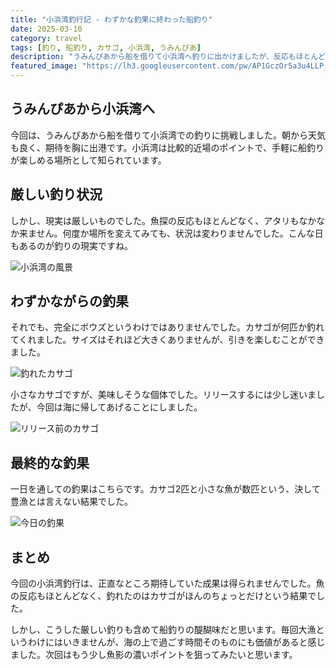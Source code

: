 ```yaml
---
title: "小浜湾釣行記 - わずかな釣果に終わった船釣り"
date: 2025-03-10
category: travel
tags: [釣り, 船釣り, カサゴ, 小浜湾, うみんぴあ]
description: "うみんぴあから船を借りて小浜湾へ釣りに出かけましたが、反応もほとんどなく、釣れたのはカサゴがほんのちょっとだけでした。"
featured_image: "https://lh3.googleusercontent.com/pw/AP1GczOr5a3u4LLP_kbECMcV6LQmFWqP8wpZhzXCmC5mBpHzFdpEn9hT8tZ8DPnlKez8eWX0Q3Vgi0fwoyjyNIjdWI4jZsxwsN0gZ0J1i7PIJcDgXrnUMJ97AVbXYMUnmU8BUZp6fUgkqaD4m7sSg3HoNM1SgA=s1621?authuser=0"
---
```


<!-- 元のGoogle Photosリンク: https://photos.app.goo.gl/DCjT5aTHScHtyyjM8 -->

## うみんぴあから小浜湾へ

今回は、うみんぴあから船を借りて小浜湾での釣りに挑戦しました。朝から天気も良く、期待を胸に出港です。小浜湾は比較的近場のポイントで、手軽に船釣りが楽しめる場所として知られています。

## 厳しい釣り状況

しかし、現実は厳しいものでした。魚探の反応もほとんどなく、アタリもなかなか来ません。何度か場所を変えてみても、状況は変わりませんでした。こんな日もあるのが釣りの現実ですね。

![小浜湾の風景](https://lh3.googleusercontent.com/pw/AP1GczPiHjp8IO8mtS8obWyL7ewr5vDpo1GqkKi9Jj5frXzHb-CL9hfQEKWwAcJjXibzJi3xeZWLLGrDqnXbGRXWtP2uiYKmXIThJRM3wVVQhDMRyqPIfc5R1AmlbwCskEprKoSh-GbNL0ZiEyqb8_CSGxZqlw=s1621?authuser=0)

## わずかながらの釣果

それでも、完全にボウズというわけではありませんでした。カサゴが何匹か釣れてくれました。サイズはそれほど大きくありませんが、引きを楽しむことができました。

![釣れたカサゴ](https://lh3.googleusercontent.com/pw/AP1GczP1Da0PdD80DVv4eZvejmiViDrOl17vxVo685SrOO3dHiOcvnrjkTRa3y9yKxmdhV3Ec9Wb5rb0lF79qBt6PTntfHZrRAmsE2WP50hd_UHgV3B02MB4x6Qko5aEs1-_dLk7aQD__xs6REU0czyOB8128g=s1621?authuser=0)

小さなカサゴですが、美味しそうな個体でした。リリースするには少し迷いましたが、今回は海に帰してあげることにしました。

![リリース前のカサゴ](https://lh3.googleusercontent.com/pw/AP1GczN4crx4HvSngL7XIs-zPhi6ZkvImTB56nz4yk0JU6aR248L2fJoIeg1MGDw5xpOnVVyhOXPDapF1veUyZpij-IlLqBRsPb_lO7ZLL0ElIq_-pRUvV4Yqc0GChfEse28eS2XI590D6jOSZM9TRe8fO5hJg=s1621?authuser=0)

## 最終的な釣果

一日を通しての釣果はこちらです。カサゴ2匹と小さな魚が数匹という、決して豊漁とは言えない結果でした。

![今日の釣果](https://lh3.googleusercontent.com/pw/AP1GczOr5a3u4LLP_kbECMcV6LQmFWqP8wpZhzXCmC5mBpHzFdpEn9hT8tZ8DPnlKez8eWX0Q3Vgi0fwoyjyNIjdWI4jZsxwsN0gZ0J1i7PIJcDgXrnUMJ97AVbXYMUnmU8BUZp6fUgkqaD4m7sSg3HoNM1SgA=s1621?authuser=0)

## まとめ

今回の小浜湾釣行は、正直なところ期待していた成果は得られませんでした。魚の反応もほとんどなく、釣れたのはカサゴがほんのちょっとだけという結果でした。

しかし、こうした厳しい釣りも含めて船釣りの醍醐味だと思います。毎回大漁というわけにはいきませんが、海の上で過ごす時間そのものにも価値があると感じました。次回はもう少し魚影の濃いポイントを狙ってみたいと思います。